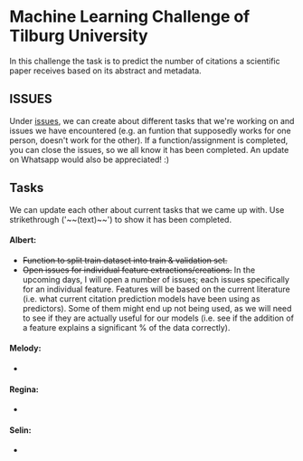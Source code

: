 # Machine Learning Challenge of Tilburg University

In this challenge the task is to predict the number of citations a scientific paper
receives based on its abstract and metadata.

## ISSUES

Under [issues](https://github.com/happyfuntimegoup/machinelearning/issues), we can create about different tasks that we're working on and issues we have encountered (e.g. an funtion that supposedly works for one person, doesn't work for the other). 
If a function/assignment is completed, you can close the issues, so we all know it has been completed. An update on Whatsapp would also be appreciated! :)

## Tasks
We can update each other about current tasks that we came up with. Use strikethrough ('\~~(text)\~~') to show it has been completed.

#### Albert:
  -  ~~Function to split train dataset into train & validation set.~~
  -  ~~Open issues for individual feature extractions/creations.~~
     In the upcoming days, I will open a number of issues; each issues specifically for an individual feature. Features will be based on the current literature (i.e. what current citation prediction models have been using as predictors). Some of them might end up not being used, as we will need to see if they are actually useful for our models (i.e. see if the addition of a feature explains a significant % of the data correctly).

#### Melody:
  -   

#### Regina:
  -   

#### Selin:
  -   
